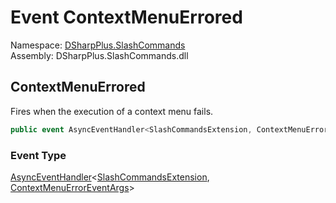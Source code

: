 # Event ContextMenuErrored

Namespace: [DSharpPlus.SlashCommands](DSharpPlus.SlashCommands.md)  
Assembly: DSharpPlus.SlashCommands.dll

## <a id="DSharpPlus_SlashCommands_SlashCommandsExtension_ContextMenuErrored"></a>ContextMenuErrored

Fires when the execution of a context menu fails.

```csharp
public event AsyncEventHandler<SlashCommandsExtension, ContextMenuErrorEventArgs> ContextMenuErrored
```

### Event Type

[AsyncEventHandler](DSharpPlus.AsyncEvents.AsyncEventHandler\-2.md)<[SlashCommandsExtension](DSharpPlus.SlashCommands.SlashCommandsExtension.md), [ContextMenuErrorEventArgs](DSharpPlus.SlashCommands.EventArgs.ContextMenuErrorEventArgs.md)\>

